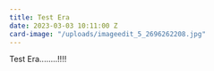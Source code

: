 ```yaml
---
title: Test Era
date: 2023-03-03 10:11:00 Z
card-image: "/uploads/imageedit_5_2696262208.jpg"
---
```


Test Era........!!!!